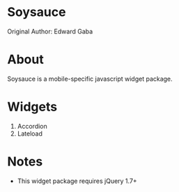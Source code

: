 Soysauce
==========================
Original Author: Edward Gaba

About
==========================
Soysauce is a mobile-specific javascript widget package.

Widgets
==========================
1) Accordion
2) Lateload

Notes
==========================
* This widget package requires jQuery 1.7+
